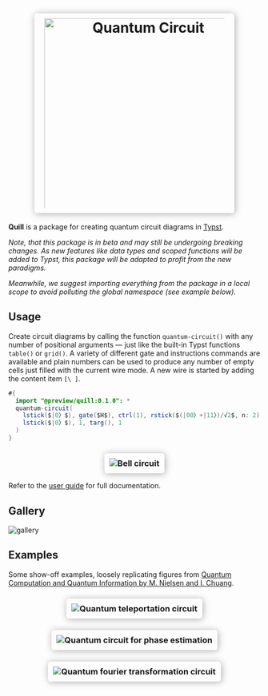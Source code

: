 <h1 align="center">
  <img alt="Quantum Circuit" src="https://github.com/Mc-Zen/packages/assets/52877387/5d34c646-79a8-492b-8e49-9136d5881258" style="max-width: 100%; width: 300pt; padding: 10px 20px; box-shadow: 1pt 1pt 10pt 0pt #AAAAAA; border-radius: 4pt;box-sizing: border-box;">
</h1>


**Quill** is a package for
 creating quantum circuit diagrams in [Typst](https://typst.app/). 


_Note, that this package is in beta and may still be undergoing breaking changes. As new features like data types and scoped functions will be added to Typst, this package will be adapted to profit from the new paradigms._

_Meanwhile, we suggest importing everything from the package in a local scope to avoid polluting the global namespace (see example below)._


## Usage

Create circuit diagrams by calling the function `quantum-circuit()` with any number of positional arguments — just like the built-in Typst functions `table()` or `grid()`. A variety of different gate and instructions commands are available and plain numbers can be used to produce any number of empty cells just filled with the current wire mode. A new wire is started by adding the content item `[\ ]`. 

```java
#{
  import "@preview/quill:0.1.0": *
  quantum-circuit(
    lstick($|0〉$), gate($H$), ctrl(1), rstick($(|00〉+|11〉)/√2$, n: 2), [\ ],
    lstick($|0〉$), 1, targ(), 1
  )
}
```

<h3 align="center">
  <img alt="Bell circuit" src="https://github.com/Mc-Zen/packages/assets/52877387/0132e357-abeb-42b2-8b27-073e3d8b8063" style="max-width: 100%; padding: 10px 10px; box-shadow: 1pt 1pt 10pt 0pt #AAAAAA; border-radius: 4pt">
</h3>

Refer to the [user guide](https://github.com/Mc-Zen/quill/releases/download/v0.1.0/quill-guide.pdf) for full documentation.

## Gallery

![gallery](https://github.com/Mc-Zen/packages/assets/52877387/fb9d887d-fab2-48dd-b5cb-02e120b76f30)

## Examples

Some show-off examples, loosely replicating figures from [Quantum Computation and Quantum Information by M. Nielsen and I. Chuang](https://www.cambridge.org/highereducation/books/quantum-computation-and-quantum-information/01E10196D0A682A6AEFFEA52D53BE9AE#overview).

<h3 align="center">
  <img alt="Quantum teleportation circuit" src="https://github.com/Mc-Zen/packages/assets/52877387/c923c68a-63b2-4377-a362-dfa06ffe66f4" style="max-width: 100%; padding: 10px 10px; box-shadow: 1pt 1pt 10pt 0pt #AAAAAA; border-radius: 4pt">
</h3>
<h3 align="center">
  <img alt="Quantum circuit for phase estimation" src="https://github.com/Mc-Zen/packages/assets/52877387/a875ac6f-9735-4136-96c0-99447a50695a" style="max-width: 100%; padding: 10px 10px; box-shadow: 1pt 1pt 10pt 0pt #AAAAAA; border-radius: 4pt">
</h3>
<h3 align="center">
  <img alt="Quantum fourier transformation circuit" src="https://github.com/Mc-Zen/packages/assets/52877387/a30ef089-e120-42bd-a698-dd6727d67e3c" style="max-width: 100%; padding: 10px 10px; box-shadow: 1pt 1pt 10pt 0pt #AAAAAA; border-radius: 4pt">
</h3>
